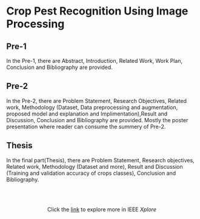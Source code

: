 # Crop Pest Recognition Using Image Processing

## Pre-1 <br>
In the Pre-1, there are Abstract, Introduction, Related Work, Work Plan, Conclusion and Bibliography are provided. <br>
## Pre-2 <br>
In the Pre-2, there are Problem Statement, Research Objectives, Related work, Methodology (Dataset, Data preprocessing and augmentation, proposed model and explanation and Implimentation),Result and Discussion, Conclusion and Bibliography are provided. Mostly the poster presentation where reader can consume the summery of Pre-2.<br> 
## Thesis <br>
In the final part(Thesis), there are Problem Statement, Research objectives, Related work, Methodology (Dataset and more), Result and Discussion (Training and validation accuracy of crops classes), Conclusion and Bibliography.



<br>
<br>
<p align="center"> Click the <a href="https://ieeexplore.ieee.org/document/10940339">link</a> to explore more in IEEE <i>Xplore</i></p>
    



